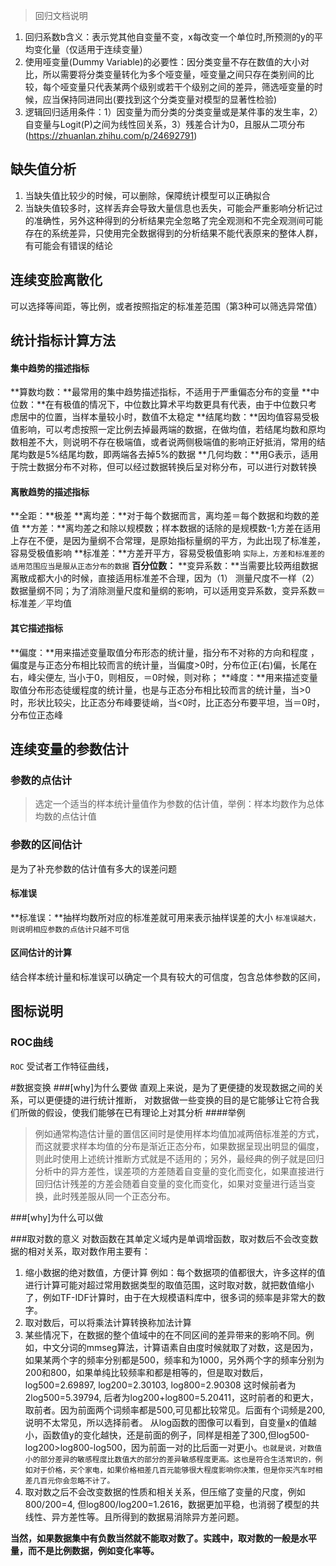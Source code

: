 > 回归文档说明 
1. 回归系数b含义：表示党其他自变量不变，x每改变一个单位时,所预测的y的平均变化量（仅适用于连续变量）
2. 使用哑变量(Dummy Variable)的必要性：因分类变量不存在数值的大小对比，所以需要将分类变量转化为多个哑变量，哑变量之间只存在类别间的比较，每个哑变量只代表某两个级别或若干个级别之间的差异，筛选哑变量的时候，应当保持同进同出(要找到这个分类变量对模型的显著性检验)
3. 逻辑回归适用条件：1）因变量为而分类的分类变量或是某件事的发生率，2）自变量与Logit(P)之间为线性回关系，3）残差合计为0，且服从二项分布(https://zhuanlan.zhihu.com/p/24692791)

## 缺失值分析
1. 当缺失值比较少的时候，可以删除，保障统计模型可以正确拟合
2. 当缺失值较多时，这样丢弃会导致大量信息也丢失，可能会严重影响分析记过的准确性，另外这种得到的分析结果完全忽略了完全观测和不完全观测间可能存在的系统差异，只使用完全数据得到的分析结果不能代表原来的整体人群，有可能会有错误的结论

## 连续变脸离散化
可以选择等间距，等比例，或者按照指定的标准差范围（第3种可以筛选异常值）

## 统计指标计算方法
#### 集中趋势的描述指标
**算数均数：**最常用的集中趋势描述指标，不适用于严重偏态分布的变量
**中位数：**在有极值的情况下，中位数比算术平均数更具有代表，由于中位数只考虑居中的位置，当样本量较小时，数值不太稳定
**结尾均数：**因均值容易受极值影响，可以考虑按照一定比例去掉最两端的数据，在做均值，若结尾均数和原均数相差不大，则说明不存在极端值，或者说两侧极端值的影响正好抵消，常用的结尾均数是5%结尾均数，即两端各去掉5%的数据
**几何均数：**用G表示，适用于院士数据分布不对称，但可以经过数据转换后呈对称分布，可以进行对数转换
#### 离散趋势的描述指标
**全距：**极差
**离均差：**对于每个数据而言，离均差＝每个数据和均数的差值
**方差：**离均差之和除以规模数；样本数据的话除的是规模数-1;方差在适用上存在不便，是因为量纲不合常理，是原始指标量纲的平方，为此出现了标准差，容易受极值影响
**标准差：**方差开平方，容易受极值影响
`实际上，方差和标准差的适用范围应当是服从正态分布的数据`
**百分位数：**
**变异系数：**当需要比较两组数据离散成都大小的时候，直接适用标准差不合理，因为（1） 测量尺度不一样（2）数据量纲不同；为了消除测量尺度和量纲的影响，可以适用变异系数，变异系数＝标准差／平均值

#### 其它描述指标 
**偏度：**用来描述变量取值分布形态的统计量，指分布不对称的方向和程度 ，偏度是与正态分布相比较而言的统计量，当偏度>0时，分布位正(右)偏，长尾在右，峰尖便左, 当小于0，则相反，＝0时候，则对称；
**峰度：**用来描述变量取值分布形态徒缓程度的统计量，也是与正态分布相比较而言的统计量，当>0时，形状比较尖，比正态分布峰要徒峭，当<0时，比正态分布要平坦，当＝0时，分布位正态峰


## 连续变量的参数估计
### 参数的点估计
> 选定一个适当的样本统计量值作为参数的估计值，举例：样本均数作为总体均数的点估计值
### 参数的区间估计
是为了补充参数的估计值有多大的误差问题
#### 标准误
**标准误：**抽样均数所对应的标准差就可用来表示抽样误差的大小
`标准误越大，则说明相应参数的点估计只越不可信`
#### 区间估计的计算
结合样本统计量和标准误可以确定一个具有较大的可信度，包含总体参数的区间，


 ## 图标说明
 ### ROC曲线
`ROC` 受试者工作特征曲线，



#数据变换
###[why]为什么要做
直观上来说，是为了更便捷的发现数据之间的关系，可以更便捷的进行统计推断，
对数据做一些变换的目的是它能够让它符合我们所做的假设，使我们能够在已有理论上对其分析
####举例
 >例如通常构造估计量的置信区间时是使用样本均值加减两倍标准差的方式，而这就要求样本均值的分布是渐近正态分布，如果数据呈现出明显的偏度，则此时使用上述统计推断方式就是不适用的；另外，最经典的例子就是回归分析中的异方差性，误差项的方差随着自变量的变化而变化，如果直接进行回归估计残差的方差会随着自变量的变化而变化，如果对变量进行适当变换，此时残差服从同一个正态分布。
 
 
###[why]为什么可以做

###取对数的意义
对数函数在其单定义域内是单调增函数，取对数后不会改变数据的相对关系，取对数作用主要有：
1. 缩小数据的绝对数值，方便计算
例如：每个数据项的值都很大，许多这样的值进行计算可能对超过常用数据类型的取值范围，这时取对数，就把数值缩小了，例如TF-IDF计算时，由于在大规模语料库中，很多词的频率是非常大的数字。
2. 取对数后，可以将乘法计算转换称加法计算
3. 某些情况下，在数据的整个值域中的在不同区间的差异带来的影响不同。例如，中文分词的mmseg算法，计算语素自由度时候就取了对数，这是因为，如果某两个字的频率分别都是500，频率和为1000，另外两个字的频率分别为200和800，如果单纯比较频率和都是相等的，但是取对数后，log500=2.69897, log200=2.30103, log800=2.90308 这时候前者为2log500=5.39794, 后者为log200+log800=5.20411，这时前者的和更大，取前者。因为前面两个词频率都是500,可见都比较常见。后面有个词频是200,说明不太常见，所以选择前者。
从log函数的图像可以看到，自变量x的值越小，函数值y的变化越快，还是前面的例子，同样是相差了300,但log500-log200>log800-log500，因为前面一对的比后面一对更小。`也就是说，对数值小的部分差异的敏感程度比数值大的部分的差异敏感程度更高。这也是符合生活常识的，例如对于价格，买个家电，如果价格相差几百元能够很大程度影响你决策，但是你买汽车时相差几百元你会忽略不计了。`
4. 取对数之后不会改变数据的性质和相关关系，但压缩了变量的尺度，例如800/200=4, 但log800/log200=1.2616，数据更加平稳，也消弱了模型的共线性、异方差性等。且所得到的数据易消除异方差问题。

**当然，如果数据集中有负数当然就不能取对数了。实践中，取对数的一般是水平量，而不是比例数据，例如变化率等。**